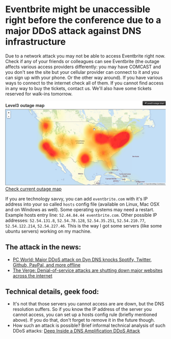 # Eventbrite might be unaccessible right before the conference due to a major DDoS attack against DNS infrastructure

Due to a network attack you may not be able to access Eventbrite right now.
Check if any of your friends or colleagues can see Eventbrite (the outage affects various access providers differently:
you may have COMCAST and you don't see the site but your cellular provider can connect to it and you can sign up with your phone. Or the other way around).
If you have various ways to connect to the internet check all of them. If you cannot find access in any way to buy the tickets, contact us.
We'll also have some tickets reserved for walk-ins tomorrow.

![T-shirt](/images/posts/level-3-outage-map-2016-10-21.png)
[Check current outage map](http://downdetector.com/status/level3/map/)

If you are technology savvy, you can add `eventbrite.com` with it's IP address into your so called `hosts` config file
(available on Linux, Mac OSX and on Windows as well). Some operating systems may need a restart. Example hosts entry line: `52.44.84.44 eventbrite.com`.
Other possible IP addresses: `52.54.131.8`, `52.54.78.128`, `52.54.35.251`, `52.54.210.77`, `52.54.122.214`, `52.54.227.46`. This is the way
I got some servers (like some ubuntu servers) working on my machine.

## The attack in the news:

* [PC World: Major DDoS attack on Dyn DNS knocks Spotify, Twitter, Github, PayPal, and more offline](http://www.pcworld.com/article/3133847/internet/ddos-attack-on-dyn-knocks-spotify-twitter-github-etsy-and-more-offline.html)
* [The Verge: Denial-of-service attacks are shutting down major websites across the internet](http://www.theverge.com/2016/10/21/13357344/ddos-attack-websites-shut-down)

## Technical details, geek food:

* It's not that those servers you cannot access are are down, but the DNS resolution suffers. So if you know the IP address of the server you cannot access, you can set up a hosts config rule (briefly mentioned above). If you do that, don't forget to remove it in the future though.
* How such an attack is possible? Brief informal technical analysis of such DDoS attacks: [Deep Inside a DNS Amplification DDoS Attack](https://blog.cloudflare.com/deep-inside-a-dns-amplification-ddos-attack/)
